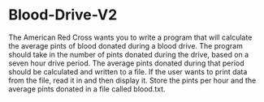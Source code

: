 # Blood-Drive-V2

The American Red Cross wants you to write a program that will calculate the average pints of blood donated during a blood drive.  The program should take in the number of pints donated during the drive, based on a seven hour drive period.  The average pints donated during that period should be calculated and written to a file.  If the user wants to print data from the file, read it in and then display it.  Store the pints per hour and the average pints donated in a file called blood.txt.
